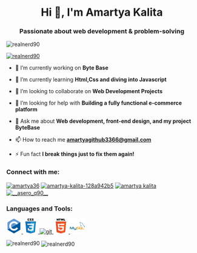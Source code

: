 <h1 align="center">Hi 👋, I'm Amartya Kalita</h1>
<h3 align="center">Passionate about web development & problem-solving</h3>

<p align="left"> <img src="https://komarev.com/ghpvc/?username=realnerd90&label=Profile%20views&color=0e75b6&style=flat" alt="realnerd90" /> </p>

<p align="left"> <a href="https://github.com/ryo-ma/github-profile-trophy"><img src="https://github-profile-trophy.vercel.app/?username=realnerd90" alt="realnerd90" /></a> </p>

- 🔭 I’m currently working on **Byte Base**

- 🌱 I’m currently learning **Html,Css and diving into Javascript**

- 👯 I’m looking to collaborate on **Web Development Projects**

- 🤝 I’m looking for help with **Building a fully functional e-commerce platform**

- 💬 Ask me about **Web development, front-end design, and my project ByteBase**

- 📫 How to reach me **amartyagithub3366@gmail.com**

- ⚡ Fun fact **I break things just to fix them again!**

<h3 align="left">Connect with me:</h3>
<p align="left">
<a href="https://twitter.com/amartya36" target="blank"><img align="center" src="https://raw.githubusercontent.com/rahuldkjain/github-profile-readme-generator/master/src/images/icons/Social/twitter.svg" alt="amartya36" height="30" width="40" /></a>
<a href="https://linkedin.com/in/amartya-kalita-128a942b5" target="blank"><img align="center" src="https://raw.githubusercontent.com/rahuldkjain/github-profile-readme-generator/master/src/images/icons/Social/linked-in-alt.svg" alt="amartya-kalita-128a942b5" height="30" width="40" /></a>
<a href="https://fb.com/amartya kalita" target="blank"><img align="center" src="https://raw.githubusercontent.com/rahuldkjain/github-profile-readme-generator/master/src/images/icons/Social/facebook.svg" alt="amartya kalita" height="30" width="40" /></a>
<a href="https://instagram.com/__asero_q90__" target="blank"><img align="center" src="https://raw.githubusercontent.com/rahuldkjain/github-profile-readme-generator/master/src/images/icons/Social/instagram.svg" alt="__asero_q90__" height="30" width="40" /></a>
</p>

<h3 align="left">Languages and Tools:</h3>
<p align="left"> <a href="https://www.cprogramming.com/" target="_blank" rel="noreferrer"> <img src="https://raw.githubusercontent.com/devicons/devicon/master/icons/c/c-original.svg" alt="c" width="40" height="40"/> </a> <a href="https://www.w3schools.com/css/" target="_blank" rel="noreferrer"> <img src="https://raw.githubusercontent.com/devicons/devicon/master/icons/css3/css3-original-wordmark.svg" alt="css3" width="40" height="40"/> </a> <a href="https://git-scm.com/" target="_blank" rel="noreferrer"> <img src="https://www.vectorlogo.zone/logos/git-scm/git-scm-icon.svg" alt="git" width="40" height="40"/> </a> <a href="https://www.w3.org/html/" target="_blank" rel="noreferrer"> <img src="https://raw.githubusercontent.com/devicons/devicon/master/icons/html5/html5-original-wordmark.svg" alt="html5" width="40" height="40"/> </a> <a href="https://www.mysql.com/" target="_blank" rel="noreferrer"> <img src="https://raw.githubusercontent.com/devicons/devicon/master/icons/mysql/mysql-original-wordmark.svg" alt="mysql" width="40" height="40"/> </a> </p>

<p><img align="left" src="https://github-readme-stats.vercel.app/api/top-langs?username=realnerd90&show_icons=true&locale=en&layout=compact" alt="realnerd90" /></p>

<p>&nbsp;<img align="center" src="https://github-readme-stats.vercel.app/api?username=realnerd90&show_icons=true&locale=en" alt="realnerd90" /></p>


